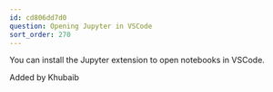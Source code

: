 ```yaml
---
id: cd806dd7d0
question: Opening Jupyter in VSCode
sort_order: 270
---
```


You can install the Jupyter extension to open notebooks in VSCode.

Added by Khubaib

